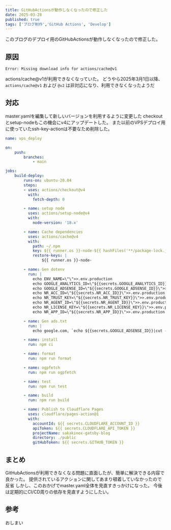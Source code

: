 ```yaml
---
title: GitHubActionsが動作しなくなったので修正した
date: 2025-03-28
published: true
tags: ['ブログ制作','GitHub Actions', 'Develop']
---
```


このブログのデプロイ用のGitHubActionsが動作しなくなったので修正した。

## 原因

```
Error: Missing download info for actions/cache@v1
```

actions/cache@v1が利用できなくなっていた。
どうやら2025年3月1日以降、`actions/cache@v1` および `@v2` は非対応になり、利用できなくなったようだ

<OgpLink url="https://github.com/actions/toolkit/discussions/1890?utm_source=chatgpt.com" />

## 対応

master.yamlを編集して新しいバージョンを利用するように変更した
checkoutとsetup-nodeもこの機会にv4にアップデートした。
また以前のVPSデプロイ用に使っていたssh-key-actionは不要なため削除した。

```yaml
name: vps_deploy

on:
    push:
        branches:
            - main

jobs:
    build-deploy:
        runs-on: ubuntu-20.04
        steps:
        - uses: actions/checkout@v4
          with:
            fetch-depth: 0

        - name: setup node
          uses: actions/setup-node@v4
          with:
            node-version: '18.x'

        - name: Cache dependencies
          uses: actions/cache@v4
          with:
            path: ~/.npm
            key: ${{ runner.os }}-node-${{ hashFiles('**/package-lock.json') }}
            restore-keys: |
                ${{ runner.os }}-node-

        - name: Gen dotenv
          run: |
            echo ENV_NAME=\"\">>.env.production
            echo GOOGLE_ANALYTICS_ID=\"${{secrets.GOOGLE_ANALYTICS_ID}}\">>.env.production
            echo GOOGLE_ADSENSE_ID=\"${{secrets.GOOGLE_ADSENSE_ID}}\">>.env.production
            echo NR_ACC_ID=\"${{secrets.NR_ACC_ID}}\">>.env.production
            echo NR_TRUST_KEY=\"${{secrets.NR_TRUST_KEY}}\">>.env.production
            echo NR_AGENT_ID=\"${{secrets.NR_AGENT_ID}}\">>.env.production
            echo NR_LICENSE_KEY=\"${{secrets.NR_LICENSE_KEY}}\">>.env.production
            echo NR_APP_ID=\"${{secrets.NR_APP_ID}}\">>.env.production

        - name: Gen ads.txt
          run: |
            echo google.com, `echo ${{secrets.GOOGLE_ADSENSE_ID}}|cut -b 4-`, DIRECT, f08c47fec0942fa0>static/ads.txt

        - name: install
          run: npm ci

        - name: format
          run: npm run format

        - name: ogpfetch
          run: npm run ogpfetch

        - name: test
          run: npm run test

        - name: build
          run: npm run build

        - name: Publish to Cloudflare Pages
          uses: cloudflare/pages-action@1
          with:
            accountId: ${{ secrets.CLOUDFLARE_ACCOUNT_ID }}
            apiToken: ${{ secrets.CLOUDFLARE_API_TOKEN }}
            projectName: sakakinox-gatsby-blog
            directory: ./public
            gitHubToken: ${{ secrets.GITHUB_TOKEN }}
```

## まとめ

GitHubActionsが利用できなくなる問題に直面したが、簡単に解決できる内容で良かった。
提供されているアクションに関してあまり頓着していなかったので反省
しかし、このおかげでmaster.yaml全体を見直すきっかけになった。
今後は定期的にCI/CD周りの依存を見直すようにしたい。

## 参考

<OgpLink url="https://github.com/actions/toolkit/discussions/1890?utm_source=chatgpt.com" />

おしまい
